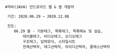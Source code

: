 
	#자바(JAVA) 안드로이드 웹 & 앱 개발자

	 기간: 2020.06.29 ~ 2020.12.08

	 진도:
		06.29 월 - 기본태그, 목록태그, 목록메뉴 및 실습,
			테이블태그, 비디오태그, 오디오태그
			구조태그, 입력양식, 스타일시트
			전체선택자, 태그선택자, 아이디선택자, 클래스선택자


